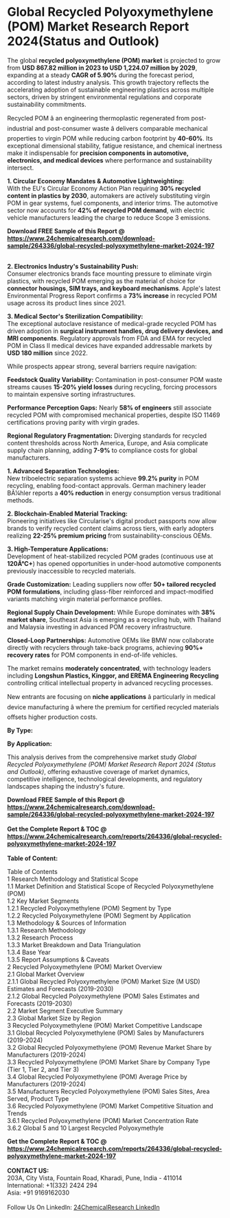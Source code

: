 <h1>Global Recycled Polyoxymethylene (POM) Market Research Report 2024(Status and Outlook)</h1><p>The global <strong>recycled polyoxymethylene (POM) market</strong> is projected to grow from <strong>USD 867.82 million in 2023 to USD 1,224.07 million by 2029</strong>, expanding at a steady <strong>CAGR of 5.90%</strong> during the forecast period, according to latest industry analysis. This growth trajectory reflects the accelerating adoption of sustainable engineering plastics across multiple sectors, driven by stringent environmental regulations and corporate sustainability commitments.</p><p>Recycled POM â an engineering thermoplastic regenerated from post-industrial and post-consumer waste â delivers comparable mechanical properties to virgin POM while reducing carbon footprint by <strong>40-60%</strong>. Its exceptional dimensional stability, fatigue resistance, and chemical inertness make it indispensable for <strong>precision components in automotive, electronics, and medical devices</strong> where performance and sustainability intersect.</p><p><strong>1. Circular Economy Mandates &amp; Automotive Lightweighting:</strong><br>
With the EU's Circular Economy Action Plan requiring <strong>30% recycled content in plastics by 2030</strong>, automakers are actively substituting virgin POM in gear systems, fuel components, and interior trims. The automotive sector now accounts for <strong>42% of recycled POM demand</strong>, with electric vehicle manufacturers leading the charge to reduce Scope 3 emissions.</p><div><b>Download FREE Sample of this Report @ 
            <a href="https://www.24chemicalresearch.com/download-sample/264336/global-recycled-polyoxymethylene-market-2024-197">
            https://www.24chemicalresearch.com/download-sample/264336/global-recycled-polyoxymethylene-market-2024-197</a></b></div><br><p><strong>2. Electronics Industry's Sustainability Push:</strong><br>
Consumer electronics brands face mounting pressure to eliminate virgin plastics, with recycled POM emerging as the material of choice for <strong>connector housings, SIM trays, and keyboard mechanisms</strong>. Apple's latest Environmental Progress Report confirms a <strong>73% increase</strong> in recycled POM usage across its product lines since 2021.</p><p><strong>3. Medical Sector's Sterilization Compatibility:</strong><br>
The exceptional autoclave resistance of medical-grade recycled POM has driven adoption in <strong>surgical instrument handles, drug delivery devices, and MRI components</strong>. Regulatory approvals from FDA and EMA for recycled POM in Class II medical devices have expanded addressable markets by <strong>USD 180 million</strong> since 2022.</p><p>While prospects appear strong, several barriers require navigation:</p><p><strong>Feedstock Quality Variability:</strong> Contamination in post-consumer POM waste streams causes <strong>15-20% yield losses</strong> during recycling, forcing processors to maintain expensive sorting infrastructures.</p><p><strong>Performance Perception Gaps:</strong> Nearly <strong>58% of engineers</strong> still associate recycled POM with compromised mechanical properties, despite ISO 11469 certifications proving parity with virgin grades.</p><p><strong>Regional Regulatory Fragmentation:</strong> Diverging standards for recycled content thresholds across North America, Europe, and Asia complicate supply chain planning, adding <strong>7-9%</strong> to compliance costs for global manufacturers.</p><p><strong>1. Advanced Separation Technologies:</strong><br>
New triboelectric separation systems achieve <strong>99.2% purity</strong> in POM recycling, enabling food-contact approvals. German machinery leader BÃ¼hler reports a <strong>40% reduction</strong> in energy consumption versus traditional methods.</p><p><strong>2. Blockchain-Enabled Material Tracking:</strong><br>
Pioneering initiatives like Circularise's digital product passports now allow brands to verify recycled content claims across tiers, with early adopters realizing <strong>22-25% premium pricing</strong> from sustainability-conscious OEMs.</p><p><strong>3. High-Temperature Applications:</strong><br>
Development of heat-stabilized recycled POM grades (continuous use at <strong>120Â°C+</strong>) has opened opportunities in under-hood automotive components previously inaccessible to recycled materials.</p><p><strong>Grade Customization:</strong> Leading suppliers now offer <strong>50+ tailored recycled POM formulations</strong>, including glass-fiber reinforced and impact-modified variants matching virgin material performance profiles.</p><p><strong>Regional Supply Chain Development:</strong> While Europe dominates with <strong>38% market share</strong>, Southeast Asia is emerging as a recycling hub, with Thailand and Malaysia investing in advanced POM recovery infrastructure.</p><p><strong>Closed-Loop Partnerships:</strong> Automotive OEMs like BMW now collaborate directly with recyclers through take-back programs, achieving <strong>90%+ recovery rates</strong> for POM components in end-of-life vehicles.</p><p>The market remains <strong>moderately concentrated</strong>, with technology leaders including <strong>Longshun Plastics, Kinggor, and EREMA Engineering Recycling</strong> controlling critical intellectual property in advanced recycling processes.</p><p>New entrants are focusing on <strong>niche applications</strong> â particularly in medical device manufacturing â where the premium for certified recycled materials offsets higher production costs.</p><p><strong>By Type:</strong></p><p><strong>By Application:</strong></p><p>This analysis derives from the comprehensive market study <em>Global Recycled Polyoxymethylene (POM) Market Research Report 2024 (Status and Outlook)</em>, offering exhaustive coverage of market dynamics, competitive intelligence, technological developments, and regulatory landscapes shaping the industry's future.</p><div><b>Download FREE Sample of this Report @ 
            <a href="https://www.24chemicalresearch.com/download-sample/264336/global-recycled-polyoxymethylene-market-2024-197">
            https://www.24chemicalresearch.com/download-sample/264336/global-recycled-polyoxymethylene-market-2024-197</a></b></div><br><div><b>Get the Complete Report & TOC @ 
            <a href="https://www.24chemicalresearch.com/reports/264336/global-recycled-polyoxymethylene-market-2024-197">
            https://www.24chemicalresearch.com/reports/264336/global-recycled-polyoxymethylene-market-2024-197</a></b></div><br>
            <b>Table of Content:</b><p>Table of Contents<br />
1 Research Methodology and Statistical Scope<br />
1.1 Market Definition and Statistical Scope of Recycled Polyoxymethylene (POM)<br />
1.2 Key Market Segments<br />
1.2.1 Recycled Polyoxymethylene (POM) Segment by Type<br />
1.2.2 Recycled Polyoxymethylene (POM) Segment by Application<br />
1.3 Methodology & Sources of Information<br />
1.3.1 Research Methodology<br />
1.3.2 Research Process<br />
1.3.3 Market Breakdown and Data Triangulation<br />
1.3.4 Base Year<br />
1.3.5 Report Assumptions & Caveats<br />
2 Recycled Polyoxymethylene (POM) Market Overview<br />
2.1 Global Market Overview<br />
2.1.1 Global Recycled Polyoxymethylene (POM) Market Size (M USD) Estimates and Forecasts (2019-2030)<br />
2.1.2 Global Recycled Polyoxymethylene (POM) Sales Estimates and Forecasts (2019-2030)<br />
2.2 Market Segment Executive Summary<br />
2.3 Global Market Size by Region<br />
3 Recycled Polyoxymethylene (POM) Market Competitive Landscape<br />
3.1 Global Recycled Polyoxymethylene (POM) Sales by Manufacturers (2019-2024)<br />
3.2 Global Recycled Polyoxymethylene (POM) Revenue Market Share by Manufacturers (2019-2024)<br />
3.3 Recycled Polyoxymethylene (POM) Market Share by Company Type (Tier 1, Tier 2, and Tier 3)<br />
3.4 Global Recycled Polyoxymethylene (POM) Average Price by Manufacturers (2019-2024)<br />
3.5 Manufacturers Recycled Polyoxymethylene (POM) Sales Sites, Area Served, Product Type<br />
3.6 Recycled Polyoxymethylene (POM) Market Competitive Situation and Trends<br />
3.6.1 Recycled Polyoxymethylene (POM) Market Concentration Rate<br />
3.6.2 Global 5 and 10 Largest Recycled Polyoxymethyle</p><div><b>Get the Complete Report & TOC @ 
            <a href="https://www.24chemicalresearch.com/reports/264336/global-recycled-polyoxymethylene-market-2024-197">
            https://www.24chemicalresearch.com/reports/264336/global-recycled-polyoxymethylene-market-2024-197</a></b></div><br><b>CONTACT US:</b><br>
            203A, City Vista, Fountain Road, Kharadi, Pune, India - 411014<br>
            International: +1(332) 2424 294<br>
            Asia: +91 9169162030 <br><br>
            Follow Us On LinkedIn: <a href="https://www.linkedin.com/company/24chemicalresearch/">24ChemicalResearch LinkedIn</a>